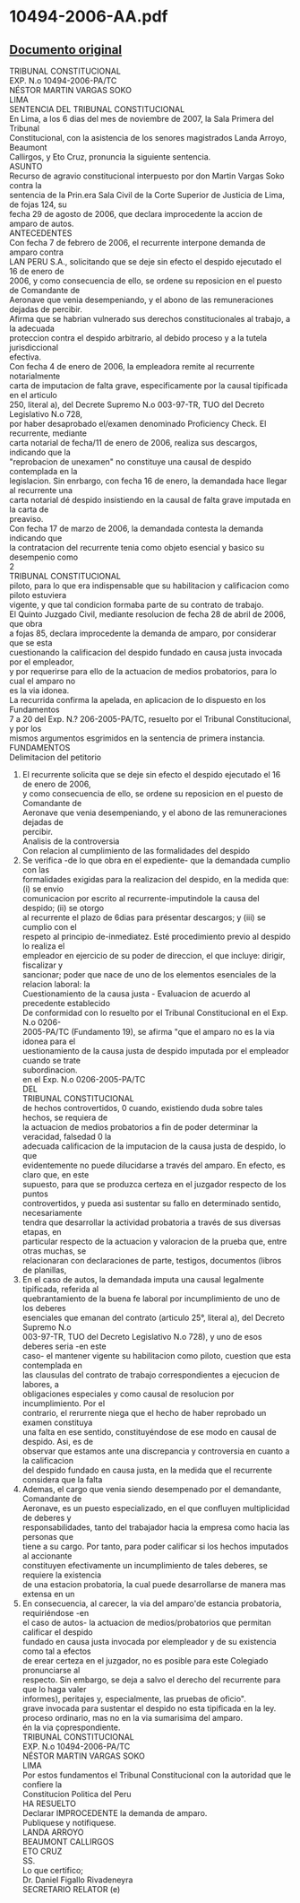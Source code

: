 
10494-2006-AA.pdf
=================
  
[Documento original](https://tc.gob.pe/jurisprudencia/2008/10494-2006-AA.pdf)  
---  
TRIBUNAL CONSTITUCIONAL  
EXP. N.o 10494-2006-PA/TC  
NÉSTOR MARTIN VARGAS SOKO  
LIMA  
SENTENCIA DEL TRIBUNAL CONSTITUCIONAL  
En Lima, a los 6 dias del mes de noviembre de 2007, la Sala Primera del Tribunal  
Constitucional, con la asistencia de los senores magistrados Landa Arroyo, Beaumont  
Callirgos, y Eto Cruz, pronuncia la siguiente sentencia.  
ASUNTO  
Recurso de agravio constitucional interpuesto por don Martin Vargas Soko contra la  
sentencia de la Prin.era Sala Civil de la Corte Superior de Justicia de Lima, de fojas 124, su  
fecha 29 de agosto de 2006, que declara improcedente la accion de amparo de autos.  
ANTECEDENTES  
Con fecha 7 de febrero de 2006, el recurrente interpone demanda de amparo contra  
LAN PERU S.A., solicitando que se deje sin efecto el despido ejecutado el 16 de enero de  
2006, y como consecuencia de ello, se ordene su reposicion en el puesto de Comandante de  
Aeronave que venia desempeniando, y el abono de las remuneraciones dejadas de percibir.  
Afirma que se habrian vulnerado sus derechos constitucionales al trabajo, a la adecuada  
proteccion contra el despido arbitrario, al debido proceso y a la tutela jurisdiccional  
efectiva.  
Con fecha 4 de enero de 2006, la empleadora remite al recurrente notarialmente  
carta de imputacion de falta grave, especificamente por la causal tipificada en el articulo  
250, literal a), del Decrete Supremo N.o 003-97-TR, TUO del Decreto Legislativo N.o 728,  
por haber desaprobado el/examen denominado Proficiency Check. El recurrente, mediante  
carta notarial de fecha/11 de enero de 2006, realiza sus descargos, indicando que la  
"reprobacion de unexamen" no constituye una causal de despido contemplada en la  
legislacion. Sin enrbargo, con fecha 16 de enero, la demandada hace llegar al recurrente una  
carta notarial dé despido insistiendo en la causal de falta grave imputada en la carta de  
preaviso.  
Con fecha 17 de marzo de 2006, la demandada contesta la demanda indicando que  
la contratacion del recurrente tenia como objeto esencial y basico su desempenio como  
2  
TRIBUNAL CONSTITUCIONAL  
piloto, para lo que era indispensable que su habilitacion y calificacion como piloto estuviera  
vigente, y que tal condicion formaba parte de su contrato de trabajo.  
El Quinto Juzgado Civil, mediante resolucion de fecha 28 de abril de 2006, que obra  
a fojas 85, declara improcedente la demanda de amparo, por considerar que se esta  
cuestionando la calificacion del despido fundado en causa justa invocada por el empleador,  
y por requerirse para ello de la actuacion de medios probatorios, para lo cual el amparo no  
es la via idonea.  
La recurrida confirma la apelada, en aplicacion de lo dispuesto en los Fundamentos  
7 a 20 del Exp. N.? 206-2005-PA/TC, resuelto por el Tribunal Constitucional, y por los  
mismos argumentos esgrimidos en la sentencia de primera instancia.  
FUNDAMENTOS  
Delimitacion del petitorio  
1. El recurrente solicita que se deje sin efecto el despido ejecutado el 16 de enero de 2006,  
y como consecuencia de ello, se ordene su reposicion en el puesto de Comandante de  
Aeronave que venia desempeniando, y el abono de las remuneraciones dejadas de  
percibir.  
Analisis de la controversia  
Con relacion al cumplimiento de las formalidades del despido  
2. Se verifica -de lo que obra en el expediente- que la demandada cumplio con las  
formalidades exigidas para la realizacion del despido, en la medida que: (i) se envio  
comunicacion por escrito al recurrente-imputindole la causa del despido; (ii) se otorgo  
al recurrente el plazo de 6dias para présentar descargos; y (iii) se cumplio con el  
respeto al principio de-inmediatez. Esté procedimiento previo al despido lo realiza el  
empleador en ejercicio de su poder de direccion, el que incluye: dirigir, fiscalizar y  
sancionar; poder que nace de uno de los elementos esenciales de la relacion laboral: la  
Cuestionamiento de la causa justa - Evaluacion de acuerdo al precedente establecido  
De conformidad con lo resuelto por el Tribunal Constitucional en el Exp. N.o 0206-  
2005-PA/TC (Fundamento 19), se afirma "que el amparo no es la via idonea para el  
uestionamiento de la causa justa de despido imputada por el empleador cuando se trate  
subordinacion.  
en el Exp. N.o 0206-2005-PA/TC  
DEL  
TRIBUNAL CONSTITUCIONAL  
de hechos controvertidos, 0 cuando, existiendo duda sobre tales hechos, se requiera de  
la actuacion de medios probatorios a fin de poder determinar la veracidad, falsedad 0 la  
adecuada calificacion de la imputacion de la causa justa de despido, lo que  
evidentemente no puede dilucidarse a través del amparo. En efecto, es claro que, en este  
supuesto, para que se produzca certeza en el juzgador respecto de los puntos  
controvertidos, y pueda asi sustentar su fallo en determinado sentido, necesariamente  
tendra que desarrollar la actividad probatoria a través de sus diversas etapas, en  
particular respecto de la actuacion y valoracion de la prueba que, entre otras muchas, se  
relacionaran con declaraciones de parte, testigos, documentos (libros de planillas,  
4. En el caso de autos, la demandada imputa una causal legalmente tipificada, referida al  
quebrantamiento de la buena fe laboral por incumplimiento de uno de los deberes  
esenciales que emanan del contrato (articulo 25°, literal a), del Decreto Supremo N.o  
003-97-TR, TUO del Decreto Legislativo N.o 728), y uno de esos deberes seria -en este  
caso- el mantener vigente su habilitacion como piloto, cuestion que esta contemplada en  
las clausulas del contrato de trabajo correspondientes a ejecucion de labores, a  
obligaciones especiales y como causal de resolucion por incumplimiento. Por el  
contrario, el rerurrente niega que el hecho de haber reprobado un examen constituya  
una falta en ese sentido, constituyéndose de ese modo en causal de despido. Asi, es de  
observar que estamos ante una discrepancia y controversia en cuanto a la calificacion  
del despido fundado en causa justa, en la medida que el recurrente considera que la falta  
5. Ademas, el cargo que venia siendo desempenado por el demandante, Comandante de  
Aeronave, es un puesto especializado, en el que confluyen multiplicidad de deberes y  
responsabilidades, tanto del trabajador hacia la empresa como hacia las personas que  
tiene a su cargo. Por tanto, para poder calificar si los hechos imputados al accionante  
constituyen efectivamente un incumplimiento de tales deberes, se requiere la existencia  
de una estacion probatoria, la cual puede desarrollarse de manera mas extensa en un  
6. En consecuencia, al carecer, la via del amparo'de estancia probatoria, requiriéndose -en  
el caso de autos- la actuacion de medios/probatorios que permitan calificar el despido  
fundado en causa justa invocada por elempleador y de su existencia como tal a efectos  
de erear certeza en el juzgador, no es posible para este Colegiado pronunciarse al  
respecto. Sin embargo, se deja a salvo el derecho del recurrente para que lo haga valer  
informes), peritajes y, especialmente, las pruebas de oficio".  
grave invocada para sustentar el despido no esta tipificada en la ley.  
proceso ordinario, mas no en la via sumarisima del amparo.  
én la via çoprespondiente.  
TRIBUNAL CONSTITUCIONAL  
EXP. N.o 10494-2006-PA/TC  
NÉSTOR MARTIN VARGAS SOKO  
LIMA  
Por estos fundamentos el Tribunal Constitucional con la autoridad que le confiere la  
Constitucion Politica del Peru  
HA RESUELTO  
Declarar IMPROCEDENTE la demanda de amparo.  
Publiquese y notifiquese.  
LANDA ARROYO  
BEAUMONT CALLIRGOS  
ETO CRUZ  
SS.  
Lo que certifico;  
Dr. Daniel Figallo Rivadeneyra  
SECRETARIO RELATOR (e)